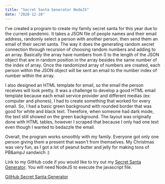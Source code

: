 ```yaml
---
title: "Secret Santa Generator NodeJS"
date: "2020-12-28"
---
```


I've created a program to create my family secret santa for this year due to the current pandemic.
It takes a JSON file of people names and their email address, randomly select a person with another person, then send them an email of their secret santa.
The way it does the generating random secret connection through recursion of choosing random numbers and adding to an array.
Basically the array have numbers from 0 to the length of the JSON object that are in random position in the array besides the same number of the index of array.
Once the randomized array of numbers are created, each person within the JSON object will be sent an email to the number index of number within the array.

I also designed an HTML template for email, so the email the person receives will look pretty. It was a challenge to develop a good HTML email template because
each email service provider and different medias (ex: computer and phones), I had to create something that worked for every email. So, I had a basic green background with rounded border that was good for white and black text. Therefore, when someone had dark mode, the text still showed on the green background. The layout was
originally done with HTML tables, however I scraped that because I only had one text even though I wanted to bedazzle the email.

Overall, the program works smoothly with my family. Everyone got only one person giving them a present that wasn't from themselves.
My Christmas was very fun, as I got a lot of peanut butter and jelly for making tons of PB&ampJ sandwich :)

Link to my GitHub code if you would like to try out my <a href="https://github.com/owenbean400/secretSantaGenerator" rel="noreferrer">Secret Santa Generator</a>. You will need NodeJS to execute the javascript file.

<a href="https://github.com/owenbean400/secretSantaGenerator" rel="noreferrer">GitHub Secret Santa Generator</a>
